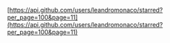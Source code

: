 [https://api.github.com/users/leandromonaco/starred?per_page=100&page=11](https://api.github.com/users/leandromonaco/starred?per_page=100&page=11)